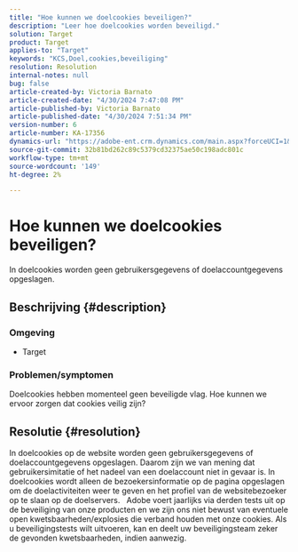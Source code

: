 ```yaml
---
title: "Hoe kunnen we doelcookies beveiligen?"
description: "Leer hoe doelcookies worden beveiligd."
solution: Target
product: Target
applies-to: "Target"
keywords: "KCS,Doel,cookies,beveiliging"
resolution: Resolution
internal-notes: null
bug: false
article-created-by: Victoria Barnato
article-created-date: "4/30/2024 7:47:08 PM"
article-published-by: Victoria Barnato
article-published-date: "4/30/2024 7:51:34 PM"
version-number: 6
article-number: KA-17356
dynamics-url: "https://adobe-ent.crm.dynamics.com/main.aspx?forceUCI=1&pagetype=entityrecord&etn=knowledgearticle&id=978b596c-2a07-ef11-9f8a-6045bd0a08d9"
source-git-commit: 32b81bd262c89c5379cd32375ae50c198adc801c
workflow-type: tm+mt
source-wordcount: '149'
ht-degree: 2%

---
```


# Hoe kunnen we doelcookies beveiligen?


In doelcookies worden geen gebruikersgegevens of doelaccountgegevens opgeslagen.

## Beschrijving {#description}


### <b>Omgeving</b>

- Target




### <b>Problemen/symptomen</b>

Doelcookies hebben momenteel geen beveiligde vlag. Hoe kunnen we ervoor zorgen dat cookies veilig zijn?


## Resolutie {#resolution}


In doelcookies op de website worden geen gebruikersgegevens of doelaccountgegevens opgeslagen. Daarom zijn we van mening dat gebruikersimitatie of het nadeel van een doelaccount niet in gevaar is. In doelcookies wordt alleen de bezoekersinformatie op de pagina opgeslagen om de doelactiviteiten weer te geven en het profiel van de websitebezoeker op te slaan op de doelservers.
 
Adobe voert jaarlijks via derden tests uit op de beveiliging van onze producten en we zijn ons niet bewust van eventuele open kwetsbaarheden/explosies die verband houden met onze cookies. Als u beveiligingstests wilt uitvoeren, kan en deelt uw beveiligingsteam zeker de gevonden kwetsbaarheden, indien aanwezig.
